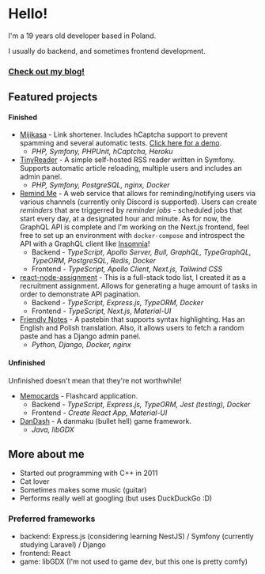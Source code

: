 # Hello!

I'm a 19 years old developer based in Poland.

I usually do backend, and sometimes frontend development.

### [Check out my blog!](https://karmek-k-blog.netlify.app/)

## Featured projects

#### Finished

- [Mijikasa](https://github.com/karmek-k/mijikasa) - Link shortener. Includes hCaptcha support to prevent spamming and several automatic tests. [Click here for a demo](https://mijikasa.herokuapp.com/).
  * *PHP, Symfony, PHPUnit, hCaptcha, Heroku*
- [TinyReader](https://github.com/karmek-k/tinyreader) - A simple self-hosted RSS reader written in Symfony. Supports automatic article reloading, multiple users and includes an admin panel.
  * *PHP, Symfony, PostgreSQL, nginx, Docker*
- [Remind Me](https://github.com/karmek-k/remind-me) - A web service that allows for reminding/notifying users via various channels (currently only Discord is supported). Users can create *reminders* that are triggerred by *reminder jobs* - scheduled jobs that start every day, at a designated hour and minute.
As for now, the GraphQL API is complete and I'm working on the Next.js frontend, feel free to set up an environment with `docker-compose` and introspect the API with a GraphQL client like [Insomnia](https://insomnia.rest/)!
  * Backend - *TypeScript, Apollo Server, Bull, GraphQL, TypeGraphQL, TypeORM, PostgreSQL, Redis, Docker*
  * Frontend - *TypeScript, Apollo Client, Next.js, Tailwind CSS*
- [react-node-assignment](https://github.com/karmek-k/react-node-assignment) - This is a full-stack todo list, I created it as a recruitment assignment. Allows for generating a huge amount of tasks in order to demonstrate API pagination.
  * Backend - *TypeScript, Express.js, TypeORM, Docker*
  * Frontend - *TypeScript, Next.js, Material-UI*
- [Friendly Notes](https://github.com/karmek-k/friendly-notes) - A pastebin that supports syntax highlighting. Has an English and Polish translation. Also, it allows users to fetch a random paste and has a Django admin panel.
  * *Python, Django, Docker, nginx*

#### Unfinished

Unfinished doesn't mean that they're not worthwhile!

- [Memocards](https://github.com/karmek-k/memocards) - Flashcard application.
  * Backend - *TypeScript, Express.js, TypeORM, Jest (testing), Docker*
  * Frontend - *Create React App, Material-UI*
- [DanDash](https://github.com/karmek-k/dandash) - A danmaku (bullet hell) game framework.
  * *Java, libGDX*

## More about me

- Started out programming with C++ in 2011
- Cat lover
- Sometimes makes some music (guitar)
- Performs really well at googling (but uses DuckDuckGo :D)

### Preferred frameworks

- backend: Express.js (considering learning NestJS) / Symfony (currently studying Laravel) / Django
- frontend: React
- game: libGDX (I'm not used to game dev, but this one is pretty comfy)

<!-- ## Stats

<div align="center">
  <img
    src="https://github.com/karmek-k/karmek-k/blob/master/github-metrics.svg"
    alt="Metrics"
  />
</div> -->
